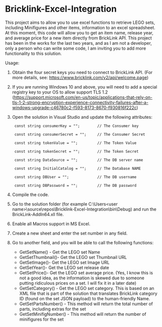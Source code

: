 # Bricklink-Excel-Integration
This project aims to allow you to use excel functions to retrieve LEGO sets, including Minifigures and other items, information to an excel spreadsheet.
At this moment, this code will allow you to get an item name, release year, and average price for a new item directly from BrickLink API.
This project has been in the works for the last two years, and as I am not a developer, only a person who can write some code, I am inviting you to add more functionality to this solution.

Usage:

1) Obtain the four secret keys you need to connect to BrickLink API. (For more details, see: https://www.bricklink.com/v2/api/welcome.page)

2) If you are running Windows 10 and above, you will need to add a special registry key to your OS to allow support TLS 1.2 (https://support.microsoft.com/en-us/topic/applications-that-rely-on-tls-1-2-strong-encryption-experience-connectivity-failures-after-a-windows-upgrade-c46780c2-f593-8173-8670-f930816f222c) 

3) Open the solution in Visual Studio and update the following attributes:
        
        const string consumerKey = "";        // The Consumer key
        
        const string consumerSecret = "";     // The Consumer Secret
        
        const string tokenValue = "";         // The Token Value
        
        const string tokenSecret = "";        // The Token Secret               
        
        const string DataSource = "";         // The DB server name
        
        const string InitialCatalog = "";     // The Database NAME
        
        const string DBUser = "";             // The DB username
        
        const string DBPassword = "";         // The DB password
        

4) Compile the code.

5) Go to the solution folder (for example C:\Users\<user name>\source\repos\Bricklink-Excel-Integration\bin\Debug) and run the BrickLink-AddIn64.xll file.

6) Enable all Macros support in MS Excel.

7) Create a new sheet and enter the set number in any field.

8) Go to another field, and you will be able to call the following functions:

    - GetSetName(<set Number>) - Get the LEGO set Name
    - GetSetThumbnail(<set Number>)- Get the LEGO set Thumbnail URL
    - GetSetImage(<set Number>)- Get the LEGO set Image URL
    - GetSetYear(<set Number>)- Get the LEGO set release date
    - GetSetPrice(<set Number>)- Get the LEGO set average price. (Yes, I know this is not a good idea, as the information is skewed due to someone putting ridiculous prices on a set. I will fix it 
                                 in a later date)
    - GetSetCategory(<set Number>) - Get the LEGO set category. This is based on an XML file that is part of the solution that translates BrickLink category ID (found on the set JSON payload)
                                     to the human-friendly Name.
    - GetSetPartsNumber(<set Number>) - This method will return the total number of parts, including extras for the set
    - GetSetMinifigNumber(<set Number>) - This method will return the number of minifigures for the set  


